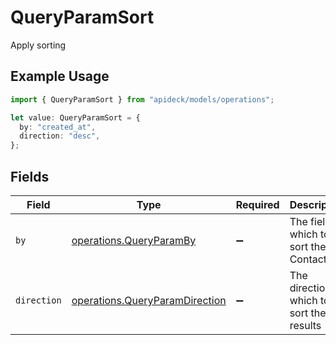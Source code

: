 # QueryParamSort

Apply sorting

## Example Usage

```typescript
import { QueryParamSort } from "apideck/models/operations";

let value: QueryParamSort = {
  by: "created_at",
  direction: "desc",
};
```

## Fields

| Field                                                                            | Type                                                                             | Required                                                                         | Description                                                                      | Example                                                                          |
| -------------------------------------------------------------------------------- | -------------------------------------------------------------------------------- | -------------------------------------------------------------------------------- | -------------------------------------------------------------------------------- | -------------------------------------------------------------------------------- |
| `by`                                                                             | [operations.QueryParamBy](../../models/operations/queryparamby.md)               | :heavy_minus_sign:                                                               | The field on which to sort the Contacts                                          | created_at                                                                       |
| `direction`                                                                      | [operations.QueryParamDirection](../../models/operations/queryparamdirection.md) | :heavy_minus_sign:                                                               | The direction in which to sort the results                                       |                                                                                  |